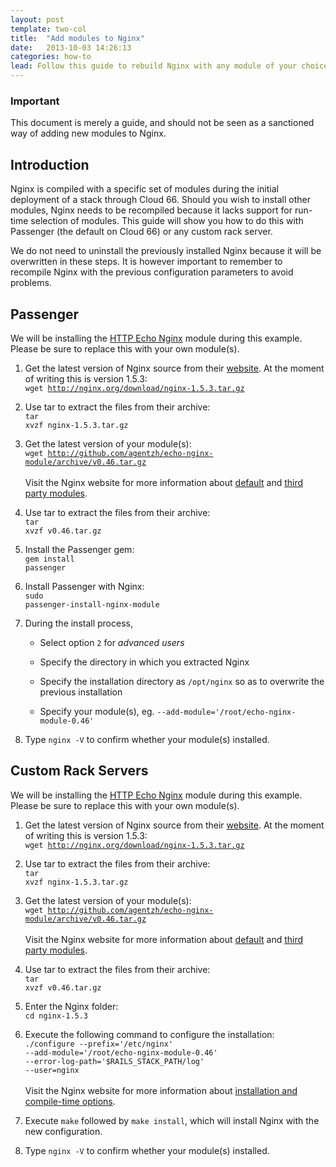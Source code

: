 ```yaml
---
layout: post
template: two-col
title:  "Add modules to Nginx"
date:   2013-10-03 14:26:13
categories: how-to
lead: Follow this guide to rebuild Nginx with any module of your choice
---
```



<div class="notice notice-standalone">
    <h3>Important</h3>
    <p>This document is merely a guide, and should not be seen as a sanctioned way of adding new modules to Nginx.</p>
</div>

## Introduction
Nginx is compiled with a specific set of modules during the initial deployment of a stack through Cloud 66. Should you wish to install other modules,
Nginx needs to be recompiled because it lacks support for run-time selection of modules. This guide will show you how to do this with Passenger (the default on Cloud 66) or any custom rack server.

We do not need to uninstall the previously installed Nginx because it will be overwritten in these steps. It is however
important to remember to recompile Nginx with the previous configuration parameters to avoid problems.

## Passenger

We will be installing the <a href="http://wiki.nginx.org/HttpEchoModule" target="_blank">HTTP Echo Nginx</a> module during this example. Please be sure to replace this with your own module(s).

1. Get the latest version of Nginx source from their <a href="http://nginx.org/en/download.html" target="_blank">website</a>. At the moment of writing this is version 1.5.3:<br><code>wget http://nginx.org/download/nginx-1.5.3.tar.gz</code>

2. Use tar to extract the files from their archive:<br><code>tar xvzf nginx-1.5.3.tar.gz</code>

3. Get the latest version of your module(s):<br><code>wget http://github.com/agentzh/echo-nginx-module/archive/v0.46.tar.gz</code><br><br>Visit the Nginx website for more information about <a href="http://wiki.nginx.org/Modules" target="_blank">default</a> and <a href="http://wiki.nginx.org/3rdPartyModules" target="_blank">third party modules</a>.

4. Use tar to extract the files from their archive:<br><code>tar xvzf v0.46.tar.gz</code>

5. Install the Passenger gem:<br><code>gem install passenger</code>

6. Install Passenger with Nginx:<br><code>sudo passenger-install-nginx-module</code><br>

7. During the install process,

    * Select option `2` for <i>advanced users</i>

    * Specify the directory in which you extracted Nginx

    * Specify the installation directory as <code>/opt/nginx</code> so as to overwrite the previous installation

    * Specify your module(s), eg. <code>--add-module='/root/echo-nginx-module-0.46'</code>

8. Type <code>nginx -V</code> to confirm whether your module(s) installed.

## Custom Rack Servers

We will be installing the <a href="http://wiki.nginx.org/HttpEchoModule" target="_blank">HTTP Echo Nginx</a> module during this example. Please be sure to replace this with your own module(s).

1. Get the latest version of Nginx source from their <a href="http://nginx.org/en/download.html" target="_blank">website</a>. At the moment of writing this is version 1.5.3:<br><code>wget http://nginx.org/download/nginx-1.5.3.tar.gz</code>

2. Use tar to extract the files from their archive:<br><code>tar xvzf nginx-1.5.3.tar.gz</code>

3. Get the latest version of your module(s):<br><code>wget http://github.com/agentzh/echo-nginx-module/archive/v0.46.tar.gz</code><br><br>Visit the Nginx website for more information about <a href="http://wiki.nginx.org/Modules" target="_blank">default</a> and <a href="http://wiki.nginx.org/3rdPartyModules" target="_blank">third party modules</a>.

4. Use tar to extract the files from their archive:<br><code>tar xvzf v0.46.tar.gz</code>

5. Enter the Nginx folder:<br><code>cd nginx-1.5.3</code>

6. Execute the following command to configure the installation:<br><code>./configure --prefix='/etc/nginx' --add-module='/root/echo-nginx-module-0.46' --error-log-path='$RAILS&#95;STACK&#95;PATH/log' --user=nginx</code><br><br>Visit the Nginx website for more information about <a href="http://wiki.nginx.org/InstallOptions" target="_blank">installation and compile-time options</a>.

7. Execute `make` followed by `make install`, which will install Nginx with the new configuration.

8. Type <code>nginx -V</code> to confirm whether your module(s) installed.